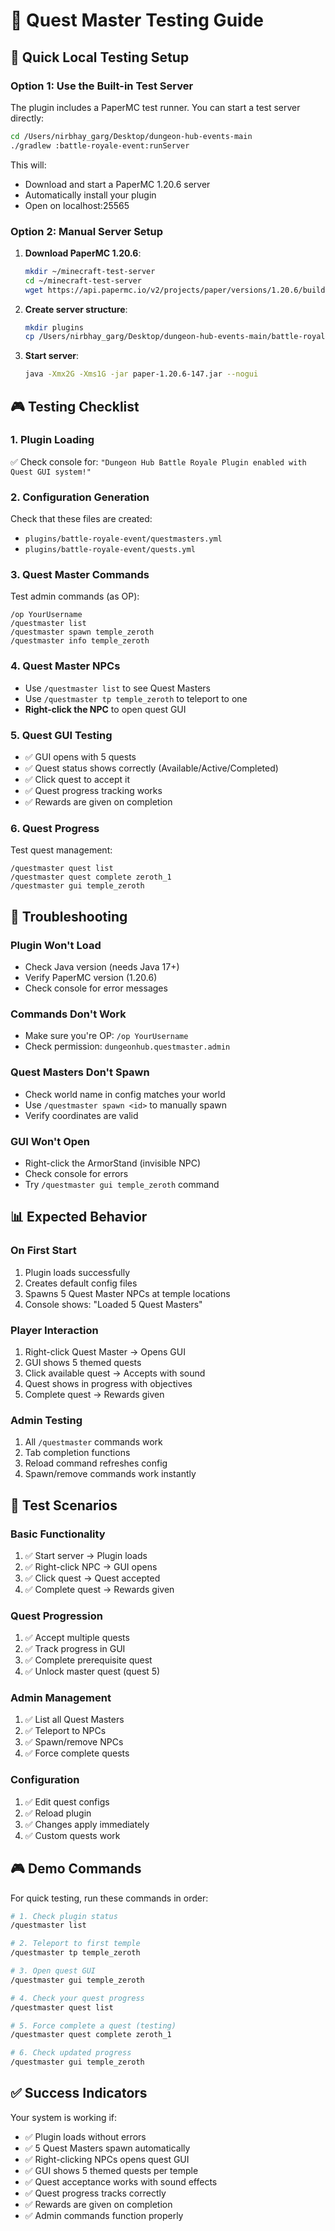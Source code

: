 # 🧪 Quest Master Testing Guide

## 🏃 **Quick Local Testing Setup**

### **Option 1: Use the Built-in Test Server**
The plugin includes a PaperMC test runner. You can start a test server directly:

```bash
cd /Users/nirbhay_garg/Desktop/dungeon-hub-events-main
./gradlew :battle-royale-event:runServer
```

This will:
- Download and start a PaperMC 1.20.6 server
- Automatically install your plugin
- Open on localhost:25565

### **Option 2: Manual Server Setup**

1. **Download PaperMC 1.20.6**:
   ```bash
   mkdir ~/minecraft-test-server
   cd ~/minecraft-test-server
   wget https://api.papermc.io/v2/projects/paper/versions/1.20.6/builds/147/downloads/paper-1.20.6-147.jar
   ```

2. **Create server structure**:
   ```bash
   mkdir plugins
   cp /Users/nirbhay_garg/Desktop/dungeon-hub-events-main/battle-royale-event/build/libs/battle-royale-event-1.0-SNAPSHOT-all.jar plugins/
   ```

3. **Start server**:
   ```bash
   java -Xmx2G -Xms1G -jar paper-1.20.6-147.jar --nogui
   ```

## 🎮 **Testing Checklist**

### **1. Plugin Loading**
✅ Check console for: `"Dungeon Hub Battle Royale Plugin enabled with Quest GUI system!"`

### **2. Configuration Generation**
Check that these files are created:
- `plugins/battle-royale-event/questmasters.yml`
- `plugins/battle-royale-event/quests.yml`

### **3. Quest Master Commands**
Test admin commands (as OP):
```
/op YourUsername
/questmaster list
/questmaster spawn temple_zeroth
/questmaster info temple_zeroth
```

### **4. Quest Master NPCs**
- Use `/questmaster list` to see Quest Masters
- Use `/questmaster tp temple_zeroth` to teleport to one
- **Right-click the NPC** to open quest GUI

### **5. Quest GUI Testing**
- ✅ GUI opens with 5 quests
- ✅ Quest status shows correctly (Available/Active/Completed)
- ✅ Click quest to accept it
- ✅ Quest progress tracking works
- ✅ Rewards are given on completion

### **6. Quest Progress**
Test quest management:
```
/questmaster quest list
/questmaster quest complete zeroth_1
/questmaster gui temple_zeroth
```

## 🐛 **Troubleshooting**

### **Plugin Won't Load**
- Check Java version (needs Java 17+)
- Verify PaperMC version (1.20.6)
- Check console for error messages

### **Commands Don't Work**
- Make sure you're OP: `/op YourUsername`
- Check permission: `dungeonhub.questmaster.admin`

### **Quest Masters Don't Spawn**
- Check world name in config matches your world
- Use `/questmaster spawn <id>` to manually spawn
- Verify coordinates are valid

### **GUI Won't Open**
- Right-click the ArmorStand (invisible NPC)
- Check console for errors
- Try `/questmaster gui temple_zeroth` command

## 📊 **Expected Behavior**

### **On First Start**
1. Plugin loads successfully
2. Creates default config files
3. Spawns 5 Quest Master NPCs at temple locations
4. Console shows: "Loaded 5 Quest Masters"

### **Player Interaction**
1. Right-click Quest Master → Opens GUI
2. GUI shows 5 themed quests
3. Click available quest → Accepts with sound
4. Quest shows in progress with objectives
5. Complete quest → Rewards given

### **Admin Testing**
1. All `/questmaster` commands work
2. Tab completion functions
3. Reload command refreshes config
4. Spawn/remove commands work instantly

## 🎯 **Test Scenarios**

### **Basic Functionality**
1. ✅ Start server → Plugin loads
2. ✅ Right-click NPC → GUI opens
3. ✅ Click quest → Quest accepted
4. ✅ Complete quest → Rewards given

### **Quest Progression**
1. ✅ Accept multiple quests
2. ✅ Track progress in GUI
3. ✅ Complete prerequisite quest
4. ✅ Unlock master quest (quest 5)

### **Admin Management**
1. ✅ List all Quest Masters
2. ✅ Teleport to NPCs
3. ✅ Spawn/remove NPCs
4. ✅ Force complete quests

### **Configuration**
1. ✅ Edit quest configs
2. ✅ Reload plugin
3. ✅ Changes apply immediately
4. ✅ Custom quests work

## 🎮 **Demo Commands**

For quick testing, run these commands in order:

```bash
# 1. Check plugin status
/questmaster list

# 2. Teleport to first temple
/questmaster tp temple_zeroth

# 3. Open quest GUI
/questmaster gui temple_zeroth

# 4. Check your quest progress
/questmaster quest list

# 5. Force complete a quest (testing)
/questmaster quest complete zeroth_1

# 6. Check updated progress
/questmaster gui temple_zeroth
```

## ✅ **Success Indicators**

Your system is working if:
- ✅ Plugin loads without errors
- ✅ 5 Quest Masters spawn automatically
- ✅ Right-clicking NPCs opens quest GUI
- ✅ GUI shows 5 themed quests per temple
- ✅ Quest acceptance works with sound effects
- ✅ Quest progress tracks correctly
- ✅ Rewards are given on completion
- ✅ Admin commands function properly
